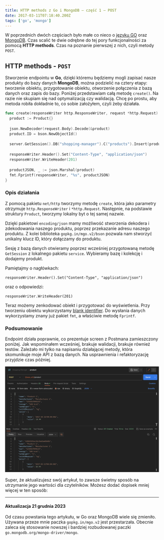 ```yaml
---
title: HTTP methods z Go i MongoDB – część 1 – POST
date: 2017-03-11T07:18:40.200Z
tags: ['go', 'mongo']
---
```


W poprzednich dwóch częściach było małe co nieco o [języku GO](/go-programming-language-startujemy/) oraz [MongoDB](/mongodb-i-mgo-czyli-kilka-slow-o-bazie-danych-dla-jezyka-go/). Czas scalić te dwie odrębne do tej pory funkcjonalności za pomocą **HTTP methods**. Czas na poznanie pierwszej z nich, czyli metody `POST`.

## HTTP methods - `POST`

Stworzenie endpointu w **Go**, dzięki któremu będziemy mogli zapisać nasze produkty do bazy danych **MongoDB**, można podzielić na cztery etapy: tworzenie obiektu, przygotowanie obiektu, otworzenie połączenia z bazą danych oraz zapis do bazy. Poniżej przedstawiam całą metodę `create()`. Na razie nie skupiam się nad optymalizacją czy walidacją. Chcę po prostu, aby metoda robiła dokładnie to, co sobie założyłem, czyli żeby działała.

```go
func create(responseWriter http.ResponseWriter, request *http.Request) {
  product := Product{}

  json.NewDecoder(request.Body).Decode(&product)
  product.ID = bson.NewObjectId()

  server.GetSession().DB("shopping-manager").C("products").Insert(product)

  responseWriter.Header().Set("Content-Type", "application/json")
  responseWriter.WriteHeader(201)

  productJSON, _ := json.Marshal(product)
  fmt.Fprintf(responseWriter, "%s", productJSON)
}
```

### Opis działania

Z pomocą pakietu `net/http` tworzymy metodę `create`, która jako parametry otrzymuje `http.ResponseWriter` i `*http.Request`. Następnie, na podstawie struktury `Product`, tworzymy lokalny byt o tej samej nazwie.

Dzięki pakietowi `encoding/json` mamy możliwość stworzenia dekodera i zdekodowania naszego produktu, poprzez przekazanie adresu naszego produktu. Z kolei biblioteka `gopkg.in/mgo.v2/bson` pozwala nam stworzyć unikalny klucz ID, który dołączamy do produktu.

Sesję z bazą danych otwieramy poprzez wcześniej przygotowaną metodę `GetSession` z lokalnego pakietu `service`. Wybieramy bazę i kolekcję i dodajemy produkt.

Pamiętajmy o nagłówkach:

```
responseWriter.Header().Set("Content-Type", "application/json")
```

oraz o odpowiedzi:

```
responseWriter.WriteHeader(201)
```

Teraz możemy zenkodować obiekt i przygotować do wyświetlenia. Przy tworzeniu obiektu wykorzystamy [blank identifier](https://golang.org/doc/effective_go.html#blank). Do wysłania danych wykorzystamy znany już pakiet `fmt`, a właściwie metodę `Fprintf`.

### Podsumowanie

Endpoint działa poprawnie, co prezentuje screen z Postmana zamieszczony poniżej. Jak wspominałem wcześniej, brakuje walidacji, brakuje również testów. Zależało mi tylko na napisaniu działającej metody, która skomunikuje moje API z bazą danych. Na usprawnienia i refaktoryzację przyjdzie czas później.

![Postman - POST method - HTTP](./Zrzut-ekranu-2017-03-11-o-10.05.51.png)

Super, że aktualizujesz swój artykuł, to zawsze świetny sposób na utrzymanie jego wartości dla czytelników. Możesz dodać dopisek mniej więcej w ten sposób:

---

#### Aktualizacja 21 grudnia 2023

Od czasu powstania tego artykułu, w Go oraz MongoDB wiele się zmieniło. Używana przeze mnie paczka `gopkg.in/mgo.v2` jest przestarzała. Obecnie zaleca się stosowanie nowszej i bardziej rozbudowanej paczki `go.mongodb.org/mongo-driver/mongo`.
